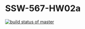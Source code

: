 # SSW-567-HW02a
[![build status of master](https://travis-ci.org/kylem195/SSW-567-02a.svg?branch=master)](https://travis-ci.org/kylem195/SSW-567-02a)
